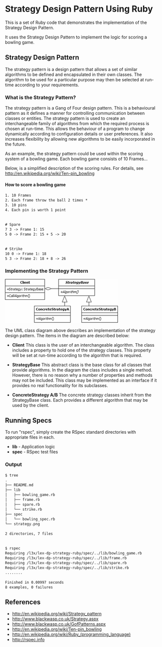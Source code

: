 Strategy Design Pattern Using Ruby
==================================

This is a set of Ruby code that demonstrates the implementation of the Strategy Design Pattern.

It uses the Strategy Design Pattern to implement the logic for scoring a bowling game.

## Strategy Design Pattern
The strategy pattern is a design pattern that allows a set of similar algorithms to be defined and encapsulated in their own classes. The algorithm to be used for a particular purpose may then be selected at run-time according to your requirements.

### What is the Strategy Pattern?
The strategy pattern is a Gang of Four design pattern. This is a behavioural pattern as it defines a manner for controlling communication between classes or entities. The strategy pattern is used to create an interchangeable family of algorithms from which the required process is chosen at run-time. This allows the behaviour of a program to change dynamically according to configuration details or user preferences. It also increases flexibility by allowing new algorithms to be easily incorporated in the future.

As an example, the strategy pattern could be used within the scoring system of a bowling game.  Each bowling game consists of 10 Frames...

Below, is a simplified description of the scoring rules.  For details, see http://en.wikipedia.org/wiki/Ten-pin_bowling

#### How to score a bowling game
```
1. 10 Frames
2. Each frame throw the ball 2 times *
3. 10 pins
4. Each pin is worth 1 point


# Spare
7 3 -> Frame 1: 15
5 0 -> Frame 2: 15 + 5 -> 20


# Strike
10 0 -> Frame 1: 18
5 3 -> Frame 2: 18 + 8 -> 26
```


### Implementing the Strategy Pattern
![Strategy Design Pattern](./strategy.png "Strategy Design Pattern")

The UML class diagram above describes an implementation of the strategy design pattern. The items in the diagram are described below:

- **Client** This class is the user of an interchangeable algorithm. The class includes a property to hold one of the strategy classes. This property will be set at run-time according to the algorithm that is required.

- **StrategyBase** This abstract class is the base class for all classes that provide algorithms. In the diagram the class includes a single method. However, there is no reason why a number of properties and methods may not be included. This class may be implemented as an interface if it provides no real functionality for its subclasses.

- **ConcreteStrategy A/B** The concrete strategy classes inherit from the StrategyBase class. Each provides a different algorithm that may be used by the client.


## Running Specs

To run "rspec", simply create the RSpec standard directories with appropriate files in each.

- **lib** - Application logic
- **spec** - RSpec test files


### Output
```
$ tree
.
├── README.md
├── lib
│   ├── bowling_game.rb
│   ├── frame.rb
│   ├── spare.rb
│   └── strike.rb
├── spec
│   └── bowling_spec.rb
└── strategy.png

2 directories, 7 files


$ rspec
Requiring /l3x/lex-dp-strategy-ruby/spec/../lib/bowling_game.rb
Requiring /l3x/lex-dp-strategy-ruby/spec/../lib/frame.rb
Requiring /l3x/lex-dp-strategy-ruby/spec/../lib/spare.rb
Requiring /l3x/lex-dp-strategy-ruby/spec/../lib/strike.rb
........

Finished in 0.00997 seconds
8 examples, 0 failures
```


## References
- http://en.wikipedia.org/wiki/Strategy_pattern
- http://www.blackwasp.co.uk/Strategy.aspx
- http://www.blackwasp.co.uk/GofPatterns.aspx
- http://en.wikipedia.org/wiki/Ten-pin_bowling
- http://en.wikipedia.org/wiki/Ruby_(programming_language)
- http://rspec.info
